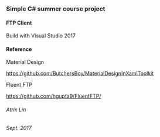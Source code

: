 ### Simple C# summer course project 

#### FTP Client

Build with Visual Studio 2017

#### Reference

Material Design

https://github.com/ButchersBoy/MaterialDesignInXamlToolkit

Fluent FTP

https://github.com/hgupta9/FluentFTP/


###### Atrix Lin 
###### Sept. 2017
